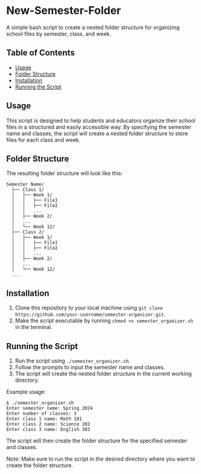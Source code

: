# New-Semester-Folder

A simple bash script to create a nested folder structure for organizing school files by semester, class, and week.

## Table of Contents

* [Usage](#usage)
* [Folder Structure](#folder-structure)
* [Installation](#installation)
* [Running the Script](#running-the-script)

## Usage

This script is designed to help students and educators organize their school files in a structured and easily accessible way. By specifying the semester name and classes, the script will create a nested folder structure to store files for each class and week.

## Folder Structure

The resulting folder structure will look like this:
```
Semester Name/
  ├── Class 1/
  │   ├── Week 1/
  │   │   ├── File1
  │   │   ├── File2
  │   │   ...
  │   ├── Week 2/
  │   ...
  │   └── Week 12/
  ├── Class 2/
  │   ├── Week 1/
  │   │   ├── File1
  │   │   ├── File2
  │   │   ...
  │   ├── Week 2/
  │   ...
  │   └── Week 12/
  ...
```
## Installation

1. Clone this repository to your local machine using `git clone https://github.com/your-username/semester-organizer.git`.
2. Make the script executable by running `chmod +x semester_organizer.sh` in the terminal.

## Running the Script

1. Run the script using `./semester_organizer.sh`.
2. Follow the prompts to input the semester name and classes.
3. The script will create the nested folder structure in the current working directory.

Example usage:
```
$ ./semester_organizer.sh
Enter semester name: Spring 2024
Enter number of classes: 3
Enter class 1 name: Math 101
Enter class 2 name: Science 202
Enter class 3 name: English 303
```
The script will then create the folder structure for the specified semester and classes.

Note: Make sure to run the script in the desired directory where you want to create the folder structure.
